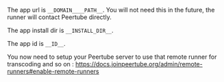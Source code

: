 The app url is `__DOMAIN____PATH__`. You will not need this in the future, the runner will contact Peertube directly.

The app install dir is `__INSTALL_DIR__`.

The app id is `__ID__`.

You now need to setup your Peertube server to use that remote runner for transcoding and so on : https://docs.joinpeertube.org/admin/remote-runners#enable-remote-runners
